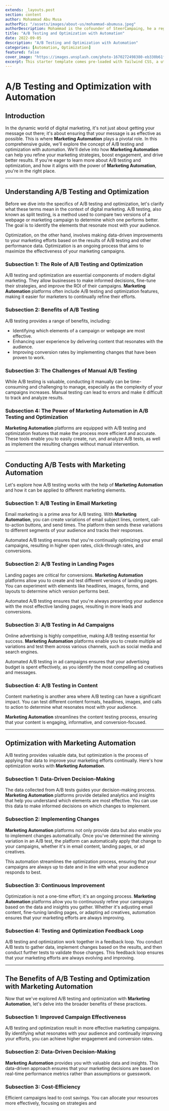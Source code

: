 ```yaml
---
extends: _layouts.post
section: content
author: Mohammad Abu Musa
authorPic: "/assets/images/about-us/mohammad-abumusa.jpeg"
authorDescription: Mohammad is the cofounder of SteerCampaing, he a regular contributor of Mautic
title: "A/B Testing and Optimization with Automation"
date: 2022-09-05
description: "A/B Testing and Optimization with Automation"
categories: [Automation, Optimization]
featured: false
cover_image: "https://images.unsplash.com/photo-1670272498380-eb330b61f3cd?ixlib=rb-4.0.3&ixid=MnwxMjA3fDB8MHxwaG90by1wYWdlfHx8fGVufDB8fHx8&auto=format&fit=crop&w=2070&q=80"
excerpt: This starter template comes pre-loaded with Tailwind CSS, a utility CSS framework that allows you to customize and build complex designs without touching a line of CSS.
---
```


# A/B Testing and Optimization with Automation

## Introduction

In the dynamic world of digital marketing, it's not just about getting your message out there; it's about ensuring that your message is as effective as possible. This is where **Marketing Automation** plays a pivotal role. In this comprehensive guide, we'll explore the concept of A/B testing and optimization with automation. We'll delve into how **Marketing Automation** can help you refine your marketing strategies, boost engagement, and drive better results. If you're eager to learn more about A/B testing and optimization, and how it aligns with the power of **Marketing Automation**, you're in the right place.

---

## Understanding A/B Testing and Optimization

Before we dive into the specifics of A/B testing and optimization, let's clarify what these terms mean in the context of digital marketing. A/B testing, also known as split testing, is a method used to compare two versions of a webpage or marketing campaign to determine which one performs better. The goal is to identify the elements that resonate most with your audience.

Optimization, on the other hand, involves making data-driven improvements to your marketing efforts based on the results of A/B testing and other performance data. Optimization is an ongoing process that aims to maximize the effectiveness of your marketing campaigns.

### Subsection 1: The Role of A/B Testing and Optimization

A/B testing and optimization are essential components of modern digital marketing. They allow businesses to make informed decisions, fine-tune their strategies, and improve the ROI of their campaigns. **Marketing Automation** platforms often include A/B testing and optimization features, making it easier for marketers to continually refine their efforts.

### Subsection 2: Benefits of A/B Testing

A/B testing provides a range of benefits, including:

- Identifying which elements of a campaign or webpage are most effective.
- Enhancing user experience by delivering content that resonates with the audience.
- Improving conversion rates by implementing changes that have been proven to work.

### Subsection 3: The Challenges of Manual A/B Testing

While A/B testing is valuable, conducting it manually can be time-consuming and challenging to manage, especially as the complexity of your campaigns increases. Manual testing can lead to errors and make it difficult to track and analyze results.

### Subsection 4: The Power of **Marketing Automation** in A/B Testing and Optimization

**Marketing Automation** platforms are equipped with A/B testing and optimization features that make the process more efficient and accurate. These tools enable you to easily create, run, and analyze A/B tests, as well as implement the resulting changes without manual intervention.

---

## Conducting A/B Tests with Marketing Automation

Let's explore how A/B testing works with the help of **Marketing Automation** and how it can be applied to different marketing elements.

### Subsection 1: A/B Testing in Email Marketing

Email marketing is a prime area for A/B testing. With **Marketing Automation**, you can create variations of email subject lines, content, call-to-action buttons, and send times. The platform then sends these variations to different segments of your audience and tracks their responses.

Automated A/B testing ensures that you're continually optimizing your email campaigns, resulting in higher open rates, click-through rates, and conversions.

### Subsection 2: A/B Testing in Landing Pages

Landing pages are critical for conversions. **Marketing Automation** platforms allow you to create and test different versions of landing pages. You can experiment with elements like headlines, images, forms, and layouts to determine which version performs best.

Automated A/B testing ensures that you're always presenting your audience with the most effective landing pages, resulting in more leads and conversions.

### Subsection 3: A/B Testing in Ad Campaigns

Online advertising is highly competitive, making A/B testing essential for success. **Marketing Automation** platforms enable you to create multiple ad variations and test them across various channels, such as social media and search engines.

Automated A/B testing in ad campaigns ensures that your advertising budget is spent effectively, as you identify the most compelling ad creatives and messages.

### Subsection 4: A/B Testing in Content

Content marketing is another area where A/B testing can have a significant impact. You can test different content formats, headlines, images, and calls to action to determine what resonates most with your audience.

**Marketing Automation** streamlines the content testing process, ensuring that your content is engaging, informative, and conversion-focused.

---

## Optimization with Marketing Automation

A/B testing provides valuable data, but optimization is the process of applying that data to improve your marketing efforts continually. Here's how optimization works with **Marketing Automation**.

### Subsection 1: Data-Driven Decision-Making

The data collected from A/B tests guides your decision-making process. **Marketing Automation** platforms provide detailed analytics and insights that help you understand which elements are most effective. You can use this data to make informed decisions on which changes to implement.

### Subsection 2: Implementing Changes

**Marketing Automation** platforms not only provide data but also enable you to implement changes automatically. Once you've determined the winning variation in an A/B test, the platform can automatically apply that change to your campaigns, whether it's in email content, landing pages, or ad creatives.

This automation streamlines the optimization process, ensuring that your campaigns are always up to date and in line with what your audience responds to best.

### Subsection 3: Continuous Improvement

Optimization is not a one-time effort; it's an ongoing process. **Marketing Automation** platforms allow you to continuously refine your campaigns based on the data and insights you gather. Whether it's adjusting email content, fine-tuning landing pages, or adapting ad creatives, automation ensures that your marketing efforts are always improving.

### Subsection 4: Testing and Optimization Feedback Loop

A/B testing and optimization work together in a feedback loop. You conduct A/B tests to gather data, implement changes based on the results, and then conduct further tests to validate those changes. This feedback loop ensures that your marketing efforts are always evolving and improving.

---

## The Benefits of A/B Testing and Optimization with Marketing Automation

Now that we've explored A/B testing and optimization with **Marketing Automation**, let's delve into the broader benefits of these practices.

### Subsection 1: Improved Campaign Effectiveness

A/B testing and optimization result in more effective marketing campaigns. By identifying what resonates with your audience and continually improving your efforts, you can achieve higher engagement and conversion rates.

### Subsection 2: Data-Driven Decision-Making

**Marketing Automation** provides you with valuable data and insights. This data-driven approach ensures that your marketing decisions are based on real-time performance metrics rather than assumptions or guesswork.

### Subsection 3: Cost-Efficiency

Efficient campaigns lead to cost savings. You can allocate your resources more effectively, focusing on strategies and